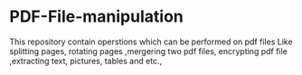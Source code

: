 # PDF-File-manipulation
This repository contain operstions which can be performed on pdf files
Like splitting pages, rotating pages ,mergering two pdf files, encrypting pdf file ,extracting text, pictures, tables and etc.,
